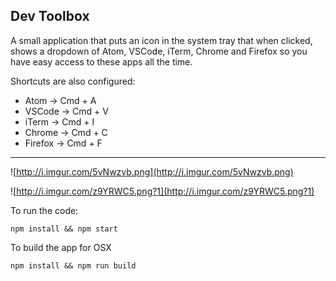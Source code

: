 ## Dev Toolbox

A small application that puts an icon in the system tray that when clicked, shows a dropdown of Atom, VSCode, iTerm, Chrome and Firefox so you have easy access to these apps all the time.

Shortcuts are also configured:
- Atom     -> Cmd + A
- VSCode   -> Cmd + V
- iTerm    -> Cmd + I
- Chrome   -> Cmd + C
- Firefox  -> Cmd + F

---

![http://i.imgur.com/5vNwzvb.png](http://i.imgur.com/5vNwzvb.png)

![http://i.imgur.com/z9YRWC5.png?1](http://i.imgur.com/z9YRWC5.png?1)


To run the code:

`npm install && npm start`

To build the app for OSX

`npm install && npm run build`
